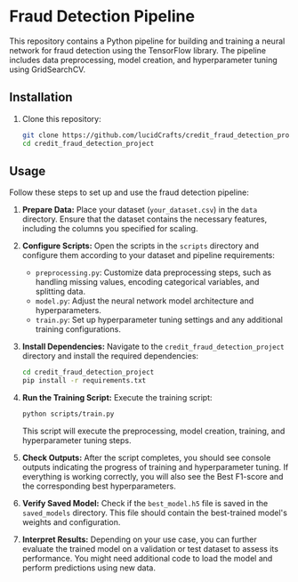 # Fraud Detection Pipeline

This repository contains a Python pipeline for building and training a neural network for fraud detection using the TensorFlow library. The pipeline includes data preprocessing, model creation, and hyperparameter tuning using GridSearchCV.

## Installation

1. Clone this repository:
    ```bash
    git clone https://github.com/lucidCrafts/credit_fraud_detection_project.git
    cd credit_fraud_detection_project
    ```

## Usage

Follow these steps to set up and use the fraud detection pipeline:

1. **Prepare Data:** Place your dataset (`your_dataset.csv`) in the `data` directory. Ensure that the dataset contains the necessary features, including the columns you specified for scaling.

2. **Configure Scripts:** Open the scripts in the `scripts` directory and configure them according to your dataset and pipeline requirements:
   
   - `preprocessing.py`: Customize data preprocessing steps, such as handling missing values, encoding categorical variables, and splitting data.
   - `model.py`: Adjust the neural network model architecture and hyperparameters.
   - `train.py`: Set up hyperparameter tuning settings and any additional training configurations.

3. **Install Dependencies:** Navigate to the `credit_fraud_detection_project` directory and install the required dependencies:
    ```bash
    cd credit_fraud_detection_project
    pip install -r requirements.txt
    ```

4. **Run the Training Script:** Execute the training script:
    ```bash
    python scripts/train.py
    ```
    This script will execute the preprocessing, model creation, training, and hyperparameter tuning steps.

5. **Check Outputs:** After the script completes, you should see console outputs indicating the progress of training and hyperparameter tuning. If everything is working correctly, you will also see the Best F1-score and the corresponding best hyperparameters.

6. **Verify Saved Model:** Check if the `best_model.h5` file is saved in the `saved_models` directory. This file should contain the best-trained model's weights and configuration.

7. **Interpret Results:** Depending on your use case, you can further evaluate the trained model on a validation or test dataset to assess its performance. You might need additional code to load the model and perform predictions using new data.

